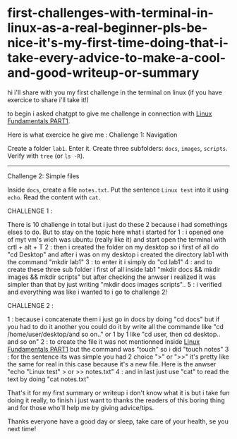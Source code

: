 # first-challenges-with-terminal-in-linux-as-a-real-beginner-pls-be-nice-it's-my-first-time-doing-that-i-take-every-advice-to-make-a-cool-and-good-writeup-or-summary
hi i'll share with you my first challenge in the terminal on linux (if you have exercice to share i'll take it!)

to begin i asked chatgpt to give me challenge in connection with [Linux Fundamentals PART1](https://tryhackme.com/room/linuxfundamentalspart1). 

Here is what exercice he give me : 
Challenge 1: Navigation

Create a folder `lab1`.
Enter it.
Create three subfolders: `docs`, `images`, `scripts`.
Verify with `tree` (or `ls -R`).

---

Challenge 2: Simple files

Inside `docs`, create a file `notes.txt`.
Put the sentence `Linux test` into it using `echo`.
Read the content with `cat`.

CHALLENGE 1 : 

There is 10 challenge in total but i just do these 2 because i had somethings elses to do. But to stay on the topic here what i started for 
1 : i opened one of myt vm's wich was ubuntu (really like it) and start open the terminal with crtl + alt + T 
2 : then i created the folder on my desktop so i first of all do "cd Desktop" and after i was on my desktop i created the directory lab1 with the command "mkdir lab1"
3 : to enter it i simply do "cd lab1"
4 : and to create these three sub folder i first of all inside lab1 "mkdir docs && mkdir images && mkdir scripts" but after checking the anwser i realized it was simpler than that by just writing "mkdir docs images scripts"..
5 : i verified and everything was like i wanted to i go to challenge 2!

CHALLENGE 2 : 

1 : because i concatenate them i just go in docs by doing "cd docs" but if you had to do it another you could do it by write all the commande like "cd /home/user/desktop/and so on.." or 1 by 1 like "cd user, then cd desktop.. and so on"
2 : to create the file it was not mentionned inside [Linux Fundamentals PART1](https://tryhackme.com/room/linuxfundamentalspart1) but the command was "touch" so i did "touch notes" 
3 : for the sentence its was simple you had 2 choice ">" or ">>" it's pretty like the same for real in this case because it's a new file. Here is the anwser "echo "Linux test" > or >> notes.txt"
4 : and in last just use "cat" to read the text by doing "cat notes.txt"

That's it for my first summary or writeup i don't know what it is but i take fun doing it really, to finish i just want to thanks the readers of this boring thing and for those who'll help me by giving advice/tips.

Thanks everyone have a good day or sleep, take care of your health, se you next time!
